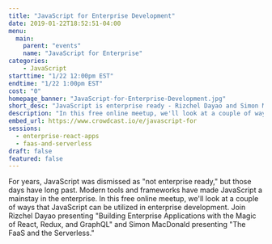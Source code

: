 ```yaml
---
title: "JavaScript for Enterprise Development"
date: 2019-01-22T18:52:51-04:00
menu:
  main:
    parent: "events"
    name: "JavaScript for Enterprise"
categories:
    - JavaScript
starttime: "1/22 12:00pm EST"
endtime: "1/22 1:00pm EST"
cost: "0"
homepage_banner: "JavaScript-for-Enterprise-Development.jpg"
short_desc: "JavaScript is enterprise ready - Rizchel Dayao and Simon MacDonald show how."
description: "In this free online meetup, we'll look at a couple of ways that JavaScript can be utilized in enterprise development. Join Rizchel Dayao presenting Building Enterprise Applications with the Magic of React, Redux, and GraphQL and Simon MacDonald presenting The FaaS and the Serverless."
embed_url: https://www.crowdcast.io/e/javascript-for
sessions:
  - enterprise-react-apps
  - faas-and-serverless
draft: false
featured: false
---
```


For years, JavaScript was dismissed as "not enterprise ready," but those days have long past. Modern tools and frameworks have made JavaScript a mainstay in the enterprise. In this free online meetup, we'll look at a couple of ways that JavaScript can be utilized in enterprise development. Join Rizchel Dayao presenting "Building Enterprise Applications with the Magic of React, Redux, and GraphQL" and Simon MacDonald presenting "The FaaS and the Serverless."